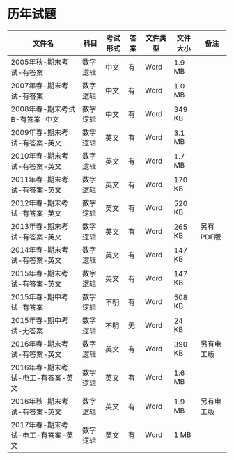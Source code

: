 # 历年试题

文件名|科目|考试形式|答案|文件类型|文件大小|备注
---|---|---|---|---|---|---
2005年秋-期末考试-有答案|数字逻辑|中文|有|Word|1.9 MB
2007年春-期末考试-有答案|数字逻辑|中文|有|Word|1.0 MB
2008年春-期末考试B-有答案-中文|数字逻辑|中文|有|Word|349 KB
2009年春-期末考试-有答案-英文|数字逻辑|英文|有|Word|3.1 MB
2010年春-期末考试-有答案-英文|数字逻辑|英文|有|Word|1.7 MB
2011年春-期末考试-有答案-英文|数字逻辑|英文|有|Word|170 KB
2012年春-期末考试-有答案-英文|数字逻辑|英文|有|Word|520 KB
2013年春-期末考试-有答案-英文|数字逻辑|英文|有|Word|265 KB|另有PDF版
2014年春-期末考试-有答案-英文|数字逻辑|英文|有|Word|147 KB
2015年春-期末考试-有答案-英文|数字逻辑|英文|有|Word|147 KB
2015年春-期中考试-有答案|数字逻辑|不明|有|Word|508 KB
2015年春-期中考试-无答案|数字逻辑|不明|无|Word|24 KB
2016年春-期末考试-有答案-英文|数字逻辑|英文|有|Word|390 KB|另有电工版
2016年春-期末考试-电工-有答案-英文|数字逻辑|英文|有|Word|1.6 MB|
2016年秋-期末考试-有答案-英文|数字逻辑|英文|有|Word|1.9 MB|另有电工版
2017年春-期末考试-电工-有答案-英文|数字逻辑|英文|有|Word|1 MB|

